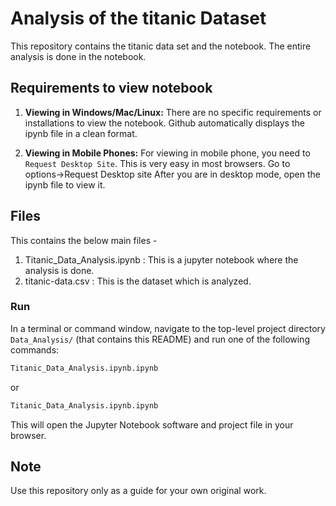 # Analysis of the titanic Dataset
This repository contains the titanic data set and the notebook.
The entire analysis is done in the notebook.

## Requirements to view notebook

1. **Viewing in Windows/Mac/Linux:**
There are no specific requirements or installations to view the notebook. Github
automatically displays the ipynb file in a clean format.

2. **Viewing in Mobile Phones:**
For viewing in mobile phone, you need to `Request Desktop Site`. This is very easy in most browsers.
Go to options->Request Desktop site
After you are in desktop mode, open the ipynb file to view it.

## Files
This contains the below main files - 
1. Titanic_Data_Analysis.ipynb : This is a jupyter notebook where the analysis is done.
2. titanic-data.csv : This is the dataset which is analyzed.

### Run

In a terminal or command window, navigate to the top-level project directory `Data_Analysis/` (that contains this README) and run one of the following commands:

```bash
Titanic_Data_Analysis.ipynb.ipynb
```  
or
```bash
Titanic_Data_Analysis.ipynb.ipynb
```

This will open the Jupyter Notebook software and project file in your browser.

## Note
Use this repository only as a guide for your own original work.
